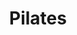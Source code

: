 ---
title: "Pilates"
event_day: "thursday"
start_time: 2017-08-01T18:00:00Z
end_time: 2017-08-01T19:00:00Z
level: "Mixed Ability"
associate: "Hazel"
price: "£10 (£8 block booking)"
room: "Studio"
term: "Term time only"
---